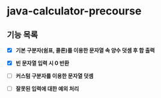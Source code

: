 # java-calculator-precourse

## 기능 목록

- [x] **기본 구분자(쉼표, 콜론)를 이용한 문자열 속 양수 덧셈 후 합 출력**

- [x] **빈 문자열 입력 시 0 반환**

- [ ] **커스텀 구분자를 이용한 문자열 덧셈**

- [ ] **잘못된 입력에 대한 예외 처리**
